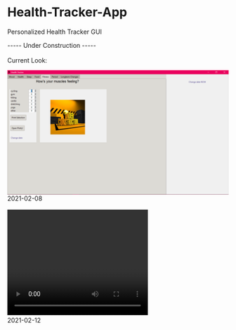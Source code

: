 # Health-Tracker-App
Personalized Health Tracker GUI

----- Under Construction -----<br><br>
Current Look:<br>
<!---![Screenshot](media/images/readme.png)--->
<img align="right" alt="GUI Screenshot" title="Screenshot Feb 3rd 2021" src="media/images/readme.png">
<br>
2021-02-08
<br>
<br>
<video width="320" height="240" controls>
  <source src="media/videos/README.mp4" type="video/mp4">
</video>
<br>
2021-02-12
